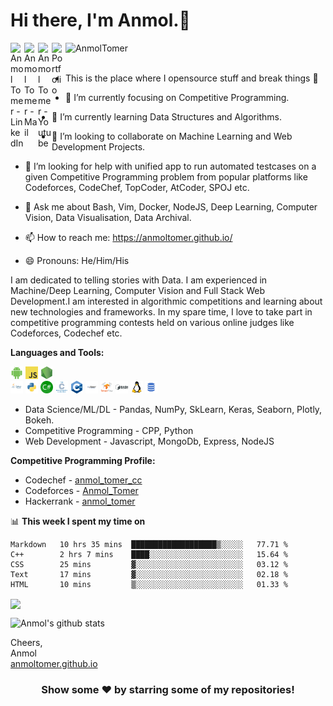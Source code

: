 # Hi there, I'm Anmol.👋
<a href="https://www.linkedin.com/in/anmol-tomer/">
  <img align="left" alt="Anmol Tomer - LinkedIn" width="22px" src="https://cdn.jsdelivr.net/npm/simple-icons@v3/icons/linkedin.svg"/>
</a>
<a href="mailto:anmol3540@gmail.com">
  <img align="left" alt="Anmol Tomer - Mail" width="22px" src="https://img.icons8.com/ios-glyphs/30/000000/new-post.png"/>
</a>
<a href="https://www.youtube.com/channel/UCApphaxwYQL_-SFdlAlaIcQ">
  <img align="left" alt="Anmol Tomer - Youtube" width="22px" src="https://cdn.jsdelivr.net/npm/simple-icons@v3/icons/youtube.svg"/>
</a>

<a href="https://anmoltomer.github.io/">
  <img align="left" alt="Portfolio" width="22px" src="https://cdn.jsdelivr.net/npm/simple-icons@v3/icons/nucleo.svg"/>
</a>

<img src="https://komarev.com/ghpvc/?username=AnmolTomer" alt="AnmolTomer"/>
<br />
<br />

- This is the place where I opensource stuff and break things :rofl:

- 🔭 I’m currently focusing on Competitive Programming.
- 🌱 I’m currently learning Data Structures and Algorithms.
- 👯 I’m looking to collaborate on Machine Learning and Web Development Projects.
- 🤔 I’m looking for help with unified app to run automated testcases on a given Competitive Programming problem from popular platforms like Codeforces, CodeChef, TopCoder, AtCoder, SPOJ etc.
- 💬 Ask me about Bash, Vim, Docker, NodeJS, Deep Learning, Computer Vision, Data Visualisation, Data Archival.
- 📫 How to reach me: https://anmoltomer.github.io/
- 😄 Pronouns: He/Him/His

I am dedicated to telling stories with Data. I am experienced in Machine/Deep Learning, Computer Vision and Full Stack Web Development.I am interested in algorithmic competitions and learning about new technologies and frameworks. In my spare time, I love to take part in competitive programming contests held on various online judges like Codeforces, Codechef etc.

**Languages and Tools:**  

<code><img height="20" src="https://raw.githubusercontent.com/github/explore/80688e429a7d4ef2fca1e82350fe8e3517d3494d/topics/android/android.png"></code>
<code><img height="20" src="https://raw.githubusercontent.com/github/explore/80688e429a7d4ef2fca1e82350fe8e3517d3494d/topics/javascript/javascript.png"></code>
<code><img height="20" src="https://raw.githubusercontent.com/github/explore/80688e429a7d4ef2fca1e82350fe8e3517d3494d/topics/nodejs/nodejs.png"></code>    
<code><img height="20" src="https://raw.githubusercontent.com/github/explore/80688e429a7d4ef2fca1e82350fe8e3517d3494d/topics/java/java.png"></code>
<code><img height="20" src="https://raw.githubusercontent.com/github/explore/80688e429a7d4ef2fca1e82350fe8e3517d3494d/topics/python/python.png"></code>
<code><img height="20" src="https://raw.githubusercontent.com/github/explore/80688e429a7d4ef2fca1e82350fe8e3517d3494d/topics/csharp/csharp.png"></code>
<code><img height="20" src="https://raw.githubusercontent.com/github/explore/80688e429a7d4ef2fca1e82350fe8e3517d3494d/topics/c/c.png"></code>
<code><img height="20" src="https://raw.githubusercontent.com/github/explore/80688e429a7d4ef2fca1e82350fe8e3517d3494d/topics/cpp/cpp.png"></code>
<code><img height="20" src="https://raw.githubusercontent.com/github/explore/80688e429a7d4ef2fca1e82350fe8e3517d3494d/topics/jquery/jquery.png"></code>
<code><img height="20" src="https://raw.githubusercontent.com/github/explore/80688e429a7d4ef2fca1e82350fe8e3517d3494d/topics/tensorflow/tensorflow.png"></code>
<code><img height="20" src="https://raw.githubusercontent.com/github/explore/80688e429a7d4ef2fca1e82350fe8e3517d3494d/topics/bash/bash.png"></code>
<code><img height="20" src="https://raw.githubusercontent.com/github/explore/80688e429a7d4ef2fca1e82350fe8e3517d3494d/topics/linux/linux.png"></code>
<code><img height="20" src="https://raw.githubusercontent.com/github/explore/80688e429a7d4ef2fca1e82350fe8e3517d3494d/topics/sql/sql.png"></code>

- Data Science/ML/DL - Pandas, NumPy, SkLearn, Keras, Seaborn, Plotly, Bokeh.
- Competitive Programming - CPP, Python
- Web Development - Javascript, MongoDb, Express, NodeJS

**Competitive Programming Profile:**
- Codechef - [anmol_tomer_cc](https://www.codechef.com/users/anmol_tomer_cc)
- Codeforces - [Anmol_Tomer](https://www.codeforces.com/profile/Anmol_Tomer)
- Hackerrank - [anmol_tomer](https://www.hackerrank.com/anmol_tomer)

📊 **This week I spent my time on**
<!--START_SECTION:waka-->
```text
Markdown   10 hrs 35 mins  ███████████████████▒░░░░░   77.71 % 
C++        2 hrs 7 mins    ████░░░░░░░░░░░░░░░░░░░░░   15.64 % 
CSS        25 mins         ▓░░░░░░░░░░░░░░░░░░░░░░░░   03.12 % 
Text       17 mins         ▓░░░░░░░░░░░░░░░░░░░░░░░░   02.18 % 
HTML       10 mins         ▒░░░░░░░░░░░░░░░░░░░░░░░░   01.33 % 
```
<!--END_SECTION:waka-->

<div align="left">
<a href="https://github.com/AnmolTomer">
  <img align="center" src="https://github-readme-stats.vercel.app/api/top-langs/?username=AnmolTomer&theme=dark&hide_langs_below=1" />
</a>
</div>

![Anmol's github stats](https://github-readme-stats.vercel.app/api?username=AnmolTomer&show_icons=true&title_color=00ff41&icon_color=82eefd&text_color=afafaf&bg_color=151515)

Cheers,<br />
Anmol<br />
[anmoltomer.github.io](https://anmoltomer.github.io)

<div align="center">

### Show some ❤️ by starring some of my repositories!

</div>
